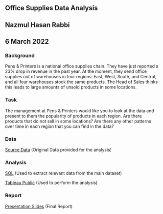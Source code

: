 ## Office Supplies Data Analysis

## Nazmul Hasan Rabbi

## 6 March 2022

###  Background

Pens & Printers is a national office supplies chain. They have just reported a 23% drop in revenue in the past year. At the moment, they send office supplies out of warehouses in four regions: East, West, South, and Central, and all four warehouses stock the same products. The Head of Sales thinks this leads to large amounts of unsold products in some locations.

### Task

The management at Pens & Printers would like you to look at the data and present to them the popularity of products in each region. Are there products that do not sell in some locations? Are there any other patterns over time in each region that you can find in the data?

### Data 

[Source Data](www.google.com) (Original Data provided for the analysis)

### Analysis

[SQL](www.google.com) (Used to extract relevant data from the main dataset)

[Tableau Public](www.google.com) (Used to perform the analysis)

### Report

[Presentation Slides](www.google.com) (Final Report)

